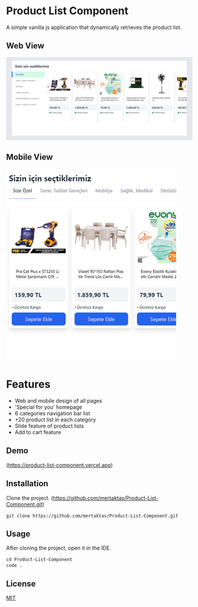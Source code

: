# Product List Component

A simple vanilla js application that dynamically retrieves the product list.

## Web View
![github](public/product-list-component-web.png)

## Mobile View
![github](public/product-list-component-mobile.png)

# Features

- Web and mobile design of all pages
- 'Special for you' homepage
- 6 categories navigation bar list
- +20 product list in each category
- Slide feature of product lists
- Add to cart feature

## Demo

(https://product-list-component.vercel.app)


## Installation

Clone the project. (https://github.com/mertaktas/Product-List-Component.git)

```
git clone https://github.com/mertaktas/Product-List-Component.git
```

## Usage

After cloning the project, open it in the IDE.

```
cd Product-List-Component
code .
```


## License
[MIT](https://choosealicense.com/licenses/mit/)